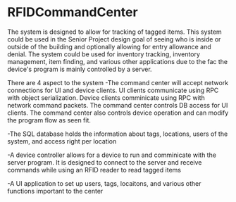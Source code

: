 # RFIDCommandCenter
The system is designed to allow for tracking of tagged items. This system could be used in the Senior Project design goal of seeing who is inside or outside of the building and optionally allowing for entry allowance and denial. The system could be used for inventory tracking, inventory management, item finding, and various other applications due to the fac the device's program is mainly controlled by a server. 

There are 4 aspect to the system
-The command center will accept network connections for UI and device clients. UI clients communicate using RPC with object serialization. Device clients comminicate using RPC with network command packets. The command center controls DB access for UI clients. The command center also controls device operation and can modify the program flow as seen fit.

-The SQL database holds the information about tags, locations, users of the system, and access right per location

-A device controller allows for a device to run and comminicate with the server program. It is designed to connect to the server and receive commands while using an RFID reader to read tagged items

-A UI application to set up users, tags, locaitons, and various other functions important to the center
 
